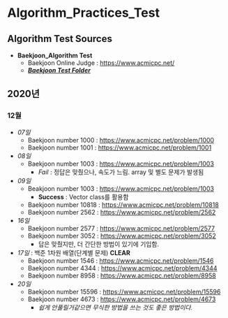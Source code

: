 # Algorithm_Practices_Test

## Algorithm Test Sources
* **Baekjoon_Algorithm Test**
  * Baekjoon Online Judge : https://www.acmicpc.net/  
  * [***Baekjoon Test Folder***](./Baekjoon_test)

## **2020년**
### 12월
* *07일*  
  * Baekjoon number 1000 : https://www.acmicpc.net/problem/1000
  * Baekjoon number 1001 : https://www.acmicpc.net/problem/1001
* *08일*
  * Baekjoon number 1003 : https://www.acmicpc.net/problem/1003
    * *Fail* : 정답은 맞췄으나, 속도가 느림. array 및 별도 문제가 발생됨
* *09일*  
  * Beakjoon number 1003 : https://www.acmicpc.net/problem/1003
    * **Success** : Vector class를 활용함
  * Baekjoon number 10818 : https://www.acmicpc.net/problem/10818
  * Baekjoon number 2562 : https://www.acmicpc.net/problem/2562
* *16일*
  * Baekjoon number 2577 : https://www.acmicpc.net/problem/2577
  * Baekjoon number 3052 : https://www.acmicpc.net/problem/3052
    * 답은 맞췄지만, 더 간단한 방법이 있기에 기입함.
* *17일* : 백준 1차원 배열(단계별 문제) **CLEAR**
  * Baekjoon number 1546 : https://www.acmicpc.net/problem/1546
  * Baekjoon number 4344 : https://www.acmicpc.net/problem/4344
  * Baekjoon number 8958 : https://www.acmicpc.net/problem/8958
* *20일*
  * Baekjoon number 15596 : https://www.acmicpc.net/problem/15596
  * Baekjoon number 4673 : https://www.acmicpc.net/problem/4673
    * *쉽게 안풀릴거같으면 무식한 방법을 쓰는 것도 좋은 방법이다.*